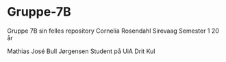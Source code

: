 # Gruppe-7B
Gruppe 7B sin felles repository
Cornelia Rosendahl Sirevaag
Semester 1
20 år

Mathias José Bull Jørgensen
Student på UiA
Drit Kul
